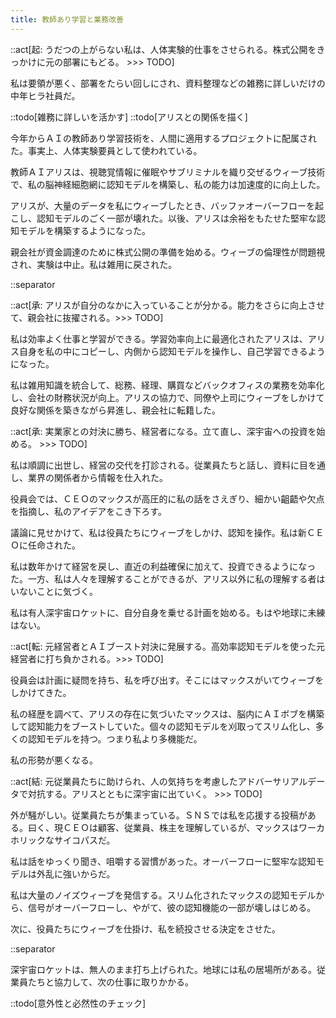 ```yaml
---
title: 教師あり学習と業務改善
---
```


::act[起: うだつの上がらない私は、人体実験的仕事をさせられる。株式公開をきっかけに元の部署にもどる。 >>> TODO]

私は要領が悪く、部署をたらい回しにされ、資料整理などの雑務に詳しいだけの中年ヒラ社員だ。

::todo[雑務に詳しいを活かす]
::todo[アリスとの関係を描く]

今年からＡＩの教師あり学習技術を、人間に適用するプロジェクトに配属された。事実上、人体実験要員として使われている。

教師ＡＩアリスは、視聴覚情報に催眠やサブリミナルを織り交ぜるウィーブ技術で、私の脳神経細胞網に認知モデルを構築し、私の能力は加速度的に向上した。

アリスが、大量のデータを私にウィーブしたとき、バッファオーバーフローを起こし、認知モデルのごく一部が壊れた。以後、アリスは余裕をもたせた堅牢な認知モデルを構築するようになった。

親会社が資金調達のために株式公開の準備を始める。ウィーブの倫理性が問題視され、実験は中止。私は雑用に戻された。

::separator

::act[承: アリスが自分のなかに入っていることが分かる。能力をさらに向上させて、親会社に抜擢される。>>> TODO]

私は効率よく仕事と学習ができる。学習効率向上に最適化されたアリスは、アリス自身を私の中にコピーし、内側から認知モデルを操作し、自己学習できるようになった。

私は雑用知識を統合して、総務、経理、購買などバックオフィスの業務を効率化し、会社の財務状況が向上。アリスの協力で、同僚や上司にウィーブをしかけて良好な関係を築きながら昇進し、親会社に転籍した。

::act[承: 実業家との対決に勝ち、経営者になる。立て直し、深宇宙への投資を始める。 >>> TODO]

私は順調に出世し、経営の交代を打診される。従業員たちと話し、資料に目を通し、業界の関係者から情報を仕入れた。

役員会では、ＣＥＯのマックスが高圧的に私の話をさえぎり、細かい齟齬や欠点を指摘し、私のアイデアをこき下ろす。

議論に見せかけて、私は役員たちにウィーブをしかけ、認知を操作。私は新ＣＥＯに任命された。

私は数年かけて経営を戻し、直近の利益確保に加えて、投資できるようになった。一方、私は人々を理解することができるが、アリス以外に私の理解する者はいないことに気づく。

私は有人深宇宙ロケットに、自分自身を乗せる計画を始める。もはや地球に未練はない。

::act[転: 元経営者とＡＩブースト対決に発展する。高効率認知モデルを使った元経営者に打ち負かされる。>>> TODO]

役員会は計画に疑問を持ち、私を呼び出す。そこにはマックスがいてウィーブをしかけてきた。

私の経歴を調べて、アリスの存在に気づいたマックスは、脳内にＡＩボブを構築して認知能力をブーストしていた。個々の認知モデルを刈取ってスリム化し、多くの認知モデルを持つ。つまり私より多機能だ。

私の形勢が悪くなる。

::act[結: 元従業員たちに助けられ、人の気持ちを考慮したアドバーサリアルデータで対抗する。アリスとともに深宇宙に出ていく。 >>> TODO]

外が騒がしい。従業員たちが集まっている。ＳＮＳでは私を応援する投稿がある。曰く、現ＣＥＯは顧客、従業員、株主を理解しているが、マックスはワーカホリックなサイコパスだ。

私は話をゆっくり聞き、咀嚼する習慣があった。オーバーフローに堅牢な認知モデルは外乱に強いからだ。

私は大量のノイズウィーブを発信する。スリム化されたマックスの認知モデルから、信号がオーバーフローし、やがて、彼の認知機能の一部が壊しはじめる。

次に、役員たちにウィーブを仕掛け、私を続投させる決定をさせた。

::separator

深宇宙ロケットは、無人のまま打ち上げられた。地球には私の居場所がある。従業員たちと協力して、次の仕事に取りかかる。

::todo[意外性と必然性のチェック]
